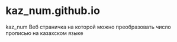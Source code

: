 # kaz_num.github.io
kaz_num
Веб страничка на которой можно преобразовать число прописью на казахском языке
